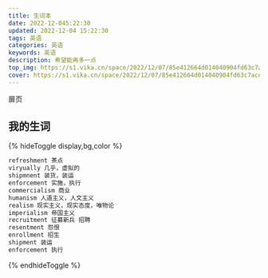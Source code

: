 ```yaml
---
title: 生词本
date: 2022-12-045:22:30
updated: 2022-12-04 15:22:30
tags: 英语
categories: 英语
keywords: 英语
description: 希望能再多一点
top_img: https://s1.vika.cn/space/2022/12/07/85e412664d014040904fd63c7acd1918
cover: https://s1.vika.cn/space/2022/12/07/85e412664d014040904fd63c7acd1918
---
```


扉页
## 我的生词

{% hideToggle display,bg,color %}

```markdown
refreshment 茶点
viryually 几乎，虚拟的
shipmnent 装货，装运
enforcement 实施，执行
commercialism 商业
humanism 人道主义，人文主义
realism 现实主义，现实态度，唯物论
imperialism 帝国主义 
recruitment 征募新兵 招聘
resentment 怨恨
enrollment 招生
shipment 装运
enforcement 执行
```

{% endhideToggle %}

